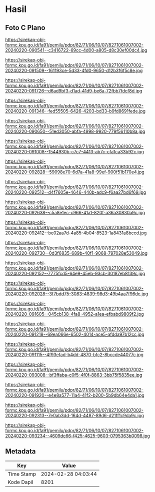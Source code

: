 # Hasil

## Foto C Plano

https://sirekap-obj-formc.kpu.go.id/fa91/pemilu/pdpr/82/71/06/10/07/8271061007002-20240220-090541--c3416722-69cc-4d00-a805-d8c30ef00dc4.jpg

https://sirekap-obj-formc.kpu.go.id/fa91/pemilu/pdpr/82/71/06/10/07/8271061007002-20240220-091509--161193ce-5d33-4fd0-9650-d12b3f6f5c8e.jpg

https://sirekap-obj-formc.kpu.go.id/fa91/pemilu/pdpr/82/71/06/10/07/8271061007002-20240220-091726--d6ad9bf3-d1ad-41d9-be6a-72fbb7fdcf8d.jpg

https://sirekap-obj-formc.kpu.go.id/fa91/pemilu/pdpr/82/71/06/10/07/8271061007002-20240220-091346--fed55505-6426-4203-bd33-b9fd8691fede.jpg

https://sirekap-obj-formc.kpu.go.id/fa91/pemilu/pdpr/82/71/06/10/07/8271061007002-20240220-090650--51ed3050-abfa-4998-9920-779f56110b8a.jpg

https://sirekap-obj-formc.kpu.go.id/fa91/pemilu/pdpr/82/71/06/10/07/8271061007002-20240220-091008--1544930b-c7c7-4413-ab7c-cfa1ca33b92c.jpg

https://sirekap-obj-formc.kpu.go.id/fa91/pemilu/pdpr/82/71/06/10/07/8271061007002-20240220-092828--59098e70-6d7a-41a8-99ef-900f51b170e4.jpg

https://sirekap-obj-formc.kpu.go.id/fa91/pemilu/pdpr/82/71/06/10/07/8271061007002-20240220-092512--d4f7605e-4646-440b-adc9-f6aa27bd6f69.jpg

https://sirekap-obj-formc.kpu.go.id/fa91/pemilu/pdpr/82/71/06/10/07/8271061007002-20240220-092638--c5a8e1ec-c966-41a1-820f-a36a30830a9c.jpg

https://sirekap-obj-formc.kpu.go.id/fa91/pemilu/pdpr/82/71/06/10/07/8271061007002-20240220-092412--be02aa7d-4a85-4b04-8523-1a8431a8bccd.jpg

https://sirekap-obj-formc.kpu.go.id/fa91/pemilu/pdpr/82/71/06/10/07/8271061007002-20240220-092730--0d3f6835-689b-40f1-9068-797028e53049.jpg

https://sirekap-obj-formc.kpu.go.id/fa91/pemilu/pdpr/82/71/06/10/07/8271061007002-20240220-092152--7775fcd5-64e9-45eb-93cb-30187eb8139c.jpg

https://sirekap-obj-formc.kpu.go.id/fa91/pemilu/pdpr/82/71/06/10/07/8271061007002-20240220-092028--3f7bdd75-3083-4839-98d3-49b4aa7f96dc.jpg

https://sirekap-obj-formc.kpu.go.id/fa91/pemilu/pdpr/82/71/06/10/07/8271061007002-20240220-091605--045cb138-4fa8-4952-a1ea-efbabd9809f2.jpg

https://sirekap-obj-formc.kpu.go.id/fa91/pemilu/pdpr/82/71/06/10/07/8271061007002-20240220-091218--69ea066e-6502-4014-ace5-afdda97b12cc.jpg

https://sirekap-obj-formc.kpu.go.id/fa91/pemilu/pdpr/82/71/06/10/07/8271061007002-20240220-091115--4f93efad-b4dd-4870-bfc2-8bccde44077c.jpg

https://sirekap-obj-formc.kpu.go.id/fa91/pemilu/pdpr/82/71/06/10/07/8271061007002-20240220-093008--bf3ffaba-c0f5-4f0f-8863-3bb75f5835ee.jpg

https://sirekap-obj-formc.kpu.go.id/fa91/pemilu/pdpr/82/71/06/10/07/8271061007002-20240220-091920--e4e8a577-11a4-41f2-b200-5b9db64e4da1.jpg

https://sirekap-obj-formc.kpu.go.id/fa91/pemilu/pdpr/82/71/06/10/07/8271061007002-20240220-092313--7e0ab3dd-164d-4487-89d6-d21ff1c9da9c.jpg

https://sirekap-obj-formc.kpu.go.id/fa91/pemilu/pdpr/82/71/06/10/07/8271061007002-20240220-093234--4609dc66-f425-4625-9603-0795363b0098.jpg


## Metadata

| Key        | Value               |
| ---------- | ------------------- |
| Time Stamp | 2024-02-28 04:03:44 |
| Kode Dapil | 8201                |




